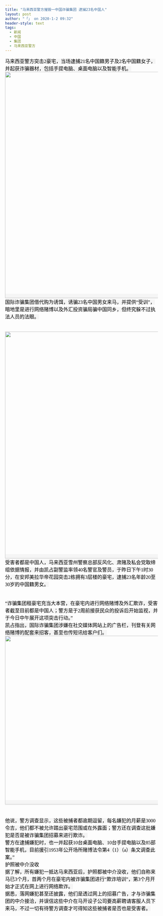 ```yaml
---
title: "马来西亚警方摧毁一中国诈骗集团 逮捕23名中国人"
layout: post
author: "「」 on 2020-1-2 09:32"
header-style: text
tags:
  - 新闻
  - 中国
  - 集团
  - 马来西亚警方
---
```


<head></head>
<body>
 <font color="#000"><font style="background-color:rgb(245, 245, 245)"><font face="&amp;quot"><font style="font-size:16px"><font face="Arial Black"><font size="3">马来西亚警方突击2豪宅，当场逮捕21名中国籍男子及2名中国籍女子，并起获诈骗器材，包括手提电脑、桌面电脑以及智能手机。</font></font><br> 
     <ignore_js_op> 
      <img aid="1324510" src="https://bbs.boniu123.cc/data/attachment/forum/202001/01/185000jz3hp637u7d55ma4.jpg" zoomfile="data/attachment/forum/202001/01/185000jz3hp637u7d55ma4.jpg" file="data/attachment/forum/202001/01/185000jz3hp637u7d55ma4.jpg" width="742" inpost="1"> 
      <div class="tip tip_4 aimg_tip" id="aimg_1324510_menu" style="position: absolute; display: none" disautofocus="true"> 
       <div class="xs0"> 
        <p><strong>11.jpg</strong> <em class="xg1">(88.93 KB, 下载次数: 0)</em></p> 
        <p> <a href="forum.php?mod=attachment&amp;aid=MTMyNDUxMHw5NmY4NTU4ZXwxNTc3OTUwMTk4fDB8NTQ1MjA3&amp;nothumb=yes" target="_blank">下载附件</a> &nbsp;<a href="javascript:;" onclick="showWindow(this.id, this.getAttribute('url'), 'get', 0);" id="savephoto_1324510" url="home.php?mod=spacecp&amp;ac=album&amp;op=saveforumphoto&amp;aid=1324510&amp;handlekey=savephoto_1324510">保存到相册</a> </p> 
        <p class="xg1 y"><span title="2020-1-1 18:50">昨天&nbsp;18:50</span> 上传</p> 
       </div> 
       <div class="tip_horn"></div> 
      </div> 
     </ignore_js_op> <br> <font face="Arial Black"><font size="3">国际诈骗集团借代购为诱饵，诱骗23名中国男女来马，并提供“受训”，暗地里是进行网络赌博以及外汇投资骗局骗中国同乡，但终究躲不过执法人员的法眼。</font></font><br> <font face="Arial Black"><font size="3"><br> </font></font><br> 
     <ignore_js_op> 
      <img aid="1324511" src="https://bbs.boniu123.cc/data/attachment/forum/202001/01/185001wvyg3vdu0dd13zi1.jpg" zoomfile="data/attachment/forum/202001/01/185001wvyg3vdu0dd13zi1.jpg" file="data/attachment/forum/202001/01/185001wvyg3vdu0dd13zi1.jpg" width="744" inpost="1"> 
      <div class="tip tip_4 aimg_tip" id="aimg_1324511_menu" style="position: absolute; display: none" disautofocus="true"> 
       <div class="xs0"> 
        <p><strong>22.jpg</strong> <em class="xg1">(45.67 KB, 下载次数: 0)</em></p> 
        <p> <a href="forum.php?mod=attachment&amp;aid=MTMyNDUxMXwyOTQwZGYxY3wxNTc3OTUwMTk4fDB8NTQ1MjA3&amp;nothumb=yes" target="_blank">下载附件</a> &nbsp;<a href="javascript:;" onclick="showWindow(this.id, this.getAttribute('url'), 'get', 0);" id="savephoto_1324511" url="home.php?mod=spacecp&amp;ac=album&amp;op=saveforumphoto&amp;aid=1324511&amp;handlekey=savephoto_1324511">保存到相册</a> </p> 
        <p class="xg1 y"><span title="2020-1-1 18:50">昨天&nbsp;18:50</span> 上传</p> 
       </div> 
       <div class="tip_horn"></div> 
      </div> 
     </ignore_js_op> <br> <font face="Arial Black"><font size="3">受害者都是中国人，马来西亚雪州警察总部反风化、肃赌及私会党取缔组依据情报，并由凯占副警监率领40名警官及警员，于昨日下午1时30分，在安邦美拉华帝花园突击2栋拥有3层楼的豪宅，逮捕23名年龄20至30岁的中国籍男女。</font></font><br> <font face="Arial Black"><font size="3"><br> </font></font><br> <font face="Arial Black"><font size="3">“诈骗集团租豪宅充当大本营，在豪宅内进行网络赌博及外汇欺诈，受害者截至目前都是中国人；警方是于2周前接获民众的投诉后开始监视，并于今日中午展开这项突击行动。”</font></font><br> <font face="&amp;quot"><font size="3">凯占指出，国际诈骗集团涉嫌在社交媒体网站上的广告栏，刊登有关网络赌博的配套来招客，甚至也传短讯给客户们。</font></font><br> 
     <ignore_js_op> 
      <img aid="1324512" src="https://bbs.boniu123.cc/data/attachment/forum/202001/01/185001zbvzyy74ibyyrpcx.jpg" zoomfile="data/attachment/forum/202001/01/185001zbvzyy74ibyyrpcx.jpg" file="data/attachment/forum/202001/01/185001zbvzyy74ibyyrpcx.jpg" width="553" inpost="1"> 
      <div class="tip tip_4 aimg_tip" id="aimg_1324512_menu" style="position: absolute; display: none" disautofocus="true"> 
       <div class="xs0"> 
        <p><strong>33.jpg</strong> <em class="xg1">(32.1 KB, 下载次数: 0)</em></p> 
        <p> <a href="forum.php?mod=attachment&amp;aid=MTMyNDUxMnwzZjY2MGUzZHwxNTc3OTUwMTk4fDB8NTQ1MjA3&amp;nothumb=yes" target="_blank">下载附件</a> &nbsp;<a href="javascript:;" onclick="showWindow(this.id, this.getAttribute('url'), 'get', 0);" id="savephoto_1324512" url="home.php?mod=spacecp&amp;ac=album&amp;op=saveforumphoto&amp;aid=1324512&amp;handlekey=savephoto_1324512">保存到相册</a> </p> 
        <p class="xg1 y"><span title="2020-1-1 18:50">昨天&nbsp;18:50</span> 上传</p> 
       </div> 
       <div class="tip_horn"></div> 
      </div> 
     </ignore_js_op> <br> <br> <br> <font face="Arial Black"><font size="3">他说，警方调查显示，这些被捕者都逾期逗留，每名嫌犯的月薪是3000令吉，他们都不被允许踏出豪宅范围或在外露面；警方还在调查这批嫌犯是否是被诈骗集团招募来进行欺诈。</font></font><br> <font face="Arial Black"><font size="3">警方在逮捕嫌犯时，也一并起获10台桌面电脑、10台手提电脑以及85部智能手机，目前援引1953年公开场所赌博法令第4（1）（a）条文调查此案。”</font></font><br> <font face="Arial Black"><font size="3">护照被中介没收</font></font><br> <font face="Arial Black"><font size="3">据了解，所有嫌犯一抵达马来西亚后，护照都被中介没收，他们自称来马已3个月，首两个月在豪宅内被诈骗集团进行“欺诈培训”，第3个月开始才正式在网上进行网络欺诈。</font></font><br> <font face="Arial Black"><font size="3">据悉，落网嫌犯甚至还披露，他们是透过网上的招募广告，才与诈骗集团的中介接洽，并误信这些中介在马开设子公司要高薪聘请客服人员下来马，不过一切有待警方调查才可得知这些被捕者是否也是受害者。</font></font><br> </font></font></font></font>
 <br> 
 <br>
</body>


